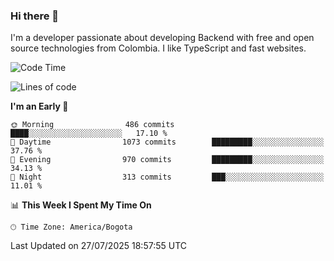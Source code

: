 ### Hi there 👋

I'm a developer passionate about developing Backend with free and open source technologies from Colombia. I like TypeScript and fast websites.

<!--START_SECTION:waka-->
![Code Time](http://img.shields.io/badge/Code%20Time-5%2C700%20hrs%2019%20mins-blue)

![Lines of code](https://img.shields.io/badge/From%20Hello%20World%20I%27ve%20Written-5.6%20million%20lines%20of%20code-blue)

**I'm an Early 🐤** 

```text
🌞 Morning                486 commits         ████░░░░░░░░░░░░░░░░░░░░░   17.10 % 
🌆 Daytime                1073 commits        █████████░░░░░░░░░░░░░░░░   37.76 % 
🌃 Evening                970 commits         █████████░░░░░░░░░░░░░░░░   34.13 % 
🌙 Night                  313 commits         ███░░░░░░░░░░░░░░░░░░░░░░   11.01 % 
```


📊 **This Week I Spent My Time On** 

```text
🕑︎ Time Zone: America/Bogota
```


 Last Updated on 27/07/2025 18:57:55 UTC
<!--END_SECTION:waka-->

